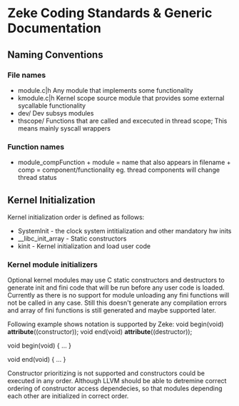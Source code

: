 Zeke Coding Standards & Generic Documentation
=============================================

Naming Conventions
------------------

### File names

+ module.c|h    Any module that implements some functionality
+ kmodule.c|h   Kernel scope source module that provides some external
                sycallable functionality
+ dev/          Dev subsys modules
+ thscope/      Functions that are called and excecuted in thread scope;
                This means mainly syscall wrappers

### Function names

+ module_compFunction   + module = name that also appears in filename
                        + comp   = component/functionality eg. thread
                                   components will change thread status


Kernel Initialization 
----------------------

Kernel initialization order is defined as follows:

+ SystemInit - the clock system intitialization and other mandatory hw inits
+ __libc_init_array - Static constructors
+ kinit - Kernel initialization and load user code

### Kernel module initializers

Optional kernel modules may use C static constructors and destructors to
generate init and fini code that will be run before any user code is loaded.
Currently as there is no support for module unloading any fini functions will
not be called in any case. Still this doesn't generate any compilation errors
and array of fini functions is still generated and maybe supported later.

Following example shows notation is supported by Zeke:
void begin(void) __attribute__((constructor));
void end(void) __attribute__((destructor));

void begin(void)
{ ... }

void end(void)
{ ... }

Constructor prioritizing is not supported and constructors could be executed in
any order. Although LLVM should be able to detremine correct ordering of
constructor access dependecies, so that modules depending each other are
initialized in correct order.

